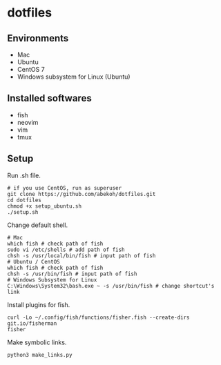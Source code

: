 # dotfiles

## Environments
- Mac
- Ubuntu
- CentOS 7
- Windows subsystem for Linux (Ubuntu)

## Installed softwares
- fish
- neovim
- vim
- tmux

## Setup

Run .sh file.
```
# if you use CentOS, run as superuser
git clone https://github.com/abekoh/dotfiles.git
cd dotfiles
chmod +x setup_ubuntu.sh
./setup.sh
```
Change default shell.
```
# Mac
which fish # check path of fish
sudo vi /etc/shells # add path of fish
chsh -s /usr/local/bin/fish # input path of fish
# Ubuntu / CentOS
which fish # check path of fish
chsh -s /usr/bin/fish # input path of fish
# Windows Subsystem for Linux
C:\Windows\System32\bash.exe ~ -s /usr/bin/fish # change shortcut's link
```
Install plugins for fish.
```
curl -Lo ~/.config/fish/functions/fisher.fish --create-dirs git.io/fisherman
fisher
```
Make symbolic links.
```
python3 make_links.py
```

